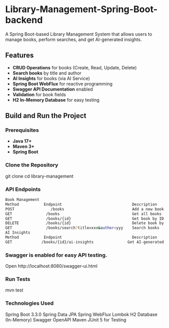 # Library-Management-Spring-Boot-backend

A Spring Boot-based Library Management System that allows users to manage books, perform searches, and get AI-generated insights.

##  Features
- **CRUD Operations** for books (Create, Read, Update, Delete)
- **Search books** by title and author
- **AI Insights** for books (via AI Service)
- **Spring Boot WebFlux** for reactive programming
- **Swagger API Documentation** enabled
- **Validation** for book fields
- **H2 In-Memory Database** for easy testing


## Build and Run the Project

### **Prerequisites**
- **Java 17+**
- **Maven 3+**
- **Spring Boot**

### **Clone the Repository**

git clone 
cd library-management

### API Endpoints
```sh
Book Management
Method	         Endpoint	                            Description
POST	            /books	                            Add a new book
GET	              /books	                            Get all books
GET	              /books/{id}	                        Get book by ID
DELETE	          /books/{id}	                        Delete book by ID
GET	              /books/search?title=xxx&author=yyy	Search books
AI Insights
Method	         Endpoint	                            Description
GET	            /books/{id}/ai-insights	              Get AI-generated insights for a book
```


###  Swagger is enabled for easy API testing.

Open http://localhost:8080/swagger-ui.html

### Run Tests
mvn test

### Technologies Used
  Spring Boot 3.3.0
  Spring Data JPA
  Spring WebFlux
  Lombok
  H2 Database (In-Memory)
  Swagger OpenAPI
  Maven
  JUnit 5 for Testing

